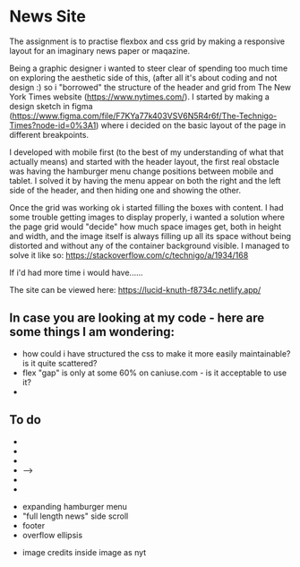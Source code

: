 # News Site

The assignment is to practise flexbox and css grid by making a responsive layout for an imaginary news paper or maqazine. 

Being a graphic designer i wanted to steer clear of spending too much time on exploring the aesthetic side of this, (after all it's about coding and not design :) so i "borrowed" the structure of the header and grid from The New York Times website (https://www.nytimes.com/). I started by making a design sketch in figma (https://www.figma.com/file/F7KYa77k403VSV6N5R4r6f/The-Technigo-Times?node-id=0%3A1) where i decided on the basic layout of the page in different breakpoints. 

I developed with mobile first (to the best of my understanding of what that actually means) and started with the header layout, the first real obstacle was having the hamburger menu change positions between mobile and tablet. I solved it by having the menu appear on both the right and the left side of the header, and then hiding one and showing the other.

Once the grid was working ok i started filling the boxes with content. I had some trouble getting images to display properly, i wanted a solution where the page grid would "decide" how much space images get, both in height and width, and the image itself is always filling up all its space without being distorted and without any of the container background visible. I managed to solve it like so: https://stackoverflow.com/c/technigo/a/1934/168

If i'd had more time i would have......

The site can be viewed here:
https://lucid-knuth-f8734c.netlify.app/

## In case you are looking at my code - here are some things I am wondering:
- how could i have structured the css to make it more easily maintainable? is it quite scattered?
- flex "gap" is only at some 60% on caniuse.com - is it acceptable to use it?
- 


## To do
- <!-- put top logo in proper flex div -->
- <!-- add top menu -->
- <!-- "small news" align to grid -->
- <!-- "podcasts" add content
- <!-- - "full length news" add content --> -->
- <!-- smaller text in "optional" div -->
- <!-- - spacing and image size in mobile -->
<!-- - add css grid section -->
- expanding hamburger menu
- "full length news" side scroll
- footer
- overflow ellipsis
<!-- - reorganize css - text
- reorganize css - functional classes -->
- image credits inside image as nyt
<!-- - other animation? -->